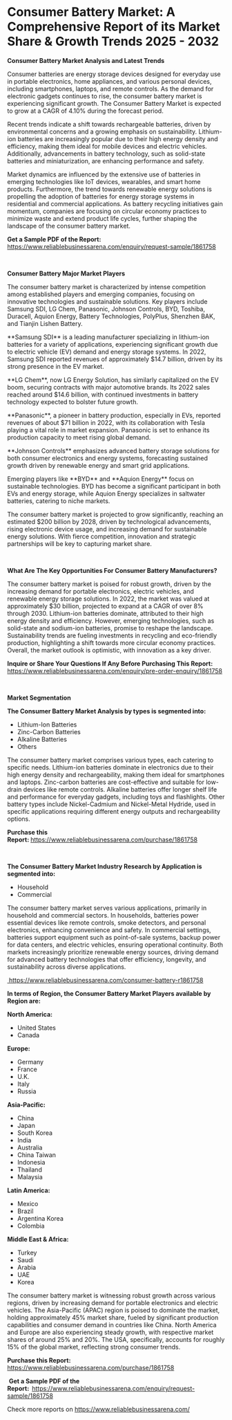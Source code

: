 <p><h1>Consumer Battery Market: A Comprehensive Report of its Market Share & Growth Trends 2025 - 2032</h1></p><p><strong>Consumer Battery Market Analysis and Latest Trends</strong></p>
<p><p>Consumer batteries are energy storage devices designed for everyday use in portable electronics, home appliances, and various personal devices, including smartphones, laptops, and remote controls. As the demand for electronic gadgets continues to rise, the consumer battery market is experiencing significant growth. The Consumer Battery Market is expected to grow at a CAGR of 4.10% during the forecast period. </p><p>Recent trends indicate a shift towards rechargeable batteries, driven by environmental concerns and a growing emphasis on sustainability. Lithium-ion batteries are increasingly popular due to their high energy density and efficiency, making them ideal for mobile devices and electric vehicles. Additionally, advancements in battery technology, such as solid-state batteries and miniaturization, are enhancing performance and safety.</p><p>Market dynamics are influenced by the extensive use of batteries in emerging technologies like IoT devices, wearables, and smart home products. Furthermore, the trend towards renewable energy solutions is propelling the adoption of batteries for energy storage systems in residential and commercial applications. As battery recycling initiatives gain momentum, companies are focusing on circular economy practices to minimize waste and extend product life cycles, further shaping the landscape of the consumer battery market.</p></p>
<p><strong>Get a Sample PDF of the Report:&nbsp;</strong> <a href="https://www.reliablebusinessarena.com/enquiry/request-sample/1861758?utm_campaign=1948&utm_medium=2&utm_source=Github&utm_content=ia&utm_term=13022025&utm_id=consumer-battery">https://www.reliablebusinessarena.com/enquiry/request-sample/1861758</a></p>
<p>&nbsp;</p>
<p><strong>Consumer Battery Major Market Players</strong></p>
<p><p>The consumer battery market is characterized by intense competition among established players and emerging companies, focusing on innovative technologies and sustainable solutions. Key players include Samsung SDI, LG Chem, Panasonic, Johnson Controls, BYD, Toshiba, Duracell, Aquion Energy, Battery Technologies, PolyPlus, Shenzhen BAK, and Tianjin Lishen Battery.</p><p>**Samsung SDI** is a leading manufacturer specializing in lithium-ion batteries for a variety of applications, experiencing significant growth due to electric vehicle (EV) demand and energy storage systems. In 2022, Samsung SDI reported revenues of approximately $14.7 billion, driven by its strong presence in the EV market.</p><p>**LG Chem**, now LG Energy Solution, has similarly capitalized on the EV boom, securing contracts with major automotive brands. Its 2022 sales reached around $14.6 billion, with continued investments in battery technology expected to bolster future growth.</p><p>**Panasonic**, a pioneer in battery production, especially in EVs, reported revenues of about $71 billion in 2022, with its collaboration with Tesla playing a vital role in market expansion. Panasonic is set to enhance its production capacity to meet rising global demand.</p><p>**Johnson Controls** emphasizes advanced battery storage solutions for both consumer electronics and energy systems, forecasting sustained growth driven by renewable energy and smart grid applications.</p><p>Emerging players like **BYD** and **Aquion Energy** focus on sustainable technologies. BYD has become a significant participant in both EVs and energy storage, while Aquion Energy specializes in saltwater batteries, catering to niche markets.</p><p>The consumer battery market is projected to grow significantly, reaching an estimated $200 billion by 2028, driven by technological advancements, rising electronic device usage, and increasing demand for sustainable energy solutions. With fierce competition, innovation and strategic partnerships will be key to capturing market share.</p></p>
<p>&nbsp;</p>
<p><strong>What Are The Key Opportunities For Consumer Battery Manufacturers?</strong></p>
<p><p>The consumer battery market is poised for robust growth, driven by the increasing demand for portable electronics, electric vehicles, and renewable energy storage solutions. In 2022, the market was valued at approximately $30 billion, projected to expand at a CAGR of over 8% through 2030. Lithium-ion batteries dominate, attributed to their high energy density and efficiency. However, emerging technologies, such as solid-state and sodium-ion batteries, promise to reshape the landscape. Sustainability trends are fueling investments in recycling and eco-friendly production, highlighting a shift towards more circular economy practices. Overall, the market outlook is optimistic, with innovation as a key driver.</p></p>
<p><strong>Inquire or Share Your Questions If Any Before Purchasing This Report:</strong> <a href="https://www.reliablebusinessarena.com/enquiry/pre-order-enquiry/1861758?utm_campaign=1948&utm_medium=2&utm_source=Github&utm_content=ia&utm_term=13022025&utm_id=consumer-battery">https://www.reliablebusinessarena.com/enquiry/pre-order-enquiry/1861758</a></p>
<p>&nbsp;</p>
<p><strong>Market Segmentation</strong></p>
<p><strong>The Consumer Battery Market Analysis by types is segmented into:</strong></p>
<p><ul><li>Lithium-Ion Batteries</li><li>Zinc-Carbon Batteries</li><li>Alkaline Batteries</li><li>Others</li></ul></p>
<p><p>The consumer battery market comprises various types, each catering to specific needs. Lithium-ion batteries dominate in electronics due to their high energy density and rechargeability, making them ideal for smartphones and laptops. Zinc-carbon batteries are cost-effective and suitable for low-drain devices like remote controls. Alkaline batteries offer longer shelf life and performance for everyday gadgets, including toys and flashlights. Other battery types include Nickel-Cadmium and Nickel-Metal Hydride, used in specific applications requiring different energy outputs and rechargeability options.</p></p>
<p><strong>Purchase this Report:&nbsp;</strong><a href="https://www.reliablebusinessarena.com/purchase/1861758?utm_campaign=1948&utm_medium=2&utm_source=Github&utm_content=ia&utm_term=13022025&utm_id=consumer-battery">https://www.reliablebusinessarena.com/purchase/1861758</a></p>
<p>&nbsp;</p>
<p><strong>The Consumer Battery Market Industry Research by Application is segmented into:</strong></p>
<p><ul><li>Household</li><li>Commercial</li></ul></p>
<p><p>The consumer battery market serves various applications, primarily in household and commercial sectors. In households, batteries power essential devices like remote controls, smoke detectors, and personal electronics, enhancing convenience and safety. In commercial settings, batteries support equipment such as point-of-sale systems, backup power for data centers, and electric vehicles, ensuring operational continuity. Both markets increasingly prioritize renewable energy sources, driving demand for advanced battery technologies that offer efficiency, longevity, and sustainability across diverse applications.</p></p>
<p><a href="https://www.reliablebusinessarena.com/consumer-battery-r1861758?utm_campaign=1948&utm_medium=2&utm_source=Github&utm_content=ia&utm_term=13022025&utm_id=consumer-battery">&nbsp;https://www.reliablebusinessarena.com/consumer-battery-r1861758</a></p>
<p><strong>In terms of Region, the Consumer Battery Market Players available by Region are:</strong></p>
<p>
    <p> <strong> North America: </strong>
        <ul>
            <li>United States</li>
            <li>Canada</li>
        </ul>
        </p> 
    <p> <strong> Europe: </strong>
        <ul>
            <li>Germany</li>
            <li>France</li>
            <li>U.K.</li>
            <li>Italy</li>
            <li>Russia</li>
        </ul>
        </p> 
    <p> <strong> Asia-Pacific: </strong>
        <ul>
            <li>China</li>
            <li>Japan</li>
            <li>South Korea</li>
            <li>India</li>
            <li>Australia</li>
            <li>China Taiwan</li>
            <li>Indonesia</li>
            <li>Thailand</li>
            <li>Malaysia</li>
        </ul>
        </p> 
    <p> <strong> Latin America: </strong>
        <ul>
            <li>Mexico</li>
            <li>Brazil</li>
            <li>Argentina Korea</li>
            <li>Colombia</li>
        </ul>
        </p> 
    <p> <strong> Middle East & Africa: </strong>
        <ul>
            <li>Turkey</li>
            <li>Saudi</li>
            <li>Arabia</li>
            <li>UAE</li>
            <li>Korea</li>
        </ul>
    </p>
    </p>
<p><p>The consumer battery market is witnessing robust growth across various regions, driven by increasing demand for portable electronics and electric vehicles. The Asia-Pacific (APAC) region is poised to dominate the market, holding approximately 45% market share, fueled by significant production capabilities and consumer demand in countries like China. North America and Europe are also experiencing steady growth, with respective market shares of around 25% and 20%. The USA, specifically, accounts for roughly 15% of the global market, reflecting strong consumer trends.</p></p>
<p><strong>Purchase this Report: </strong><a href="https://www.reliablebusinessarena.com/purchase/1861758?utm_campaign=1948&utm_medium=2&utm_source=Github&utm_content=ia&utm_term=13022025&utm_id=consumer-battery">https://www.reliablebusinessarena.com/purchase/1861758</a></p>
<p>&nbsp;<strong>Get a Sample PDF of the Report:&nbsp;&nbsp;</strong><a href="https://www.reliablebusinessarena.com/enquiry/request-sample/1861758?utm_campaign=1948&utm_medium=2&utm_source=Github&utm_content=ia&utm_term=13022025&utm_id=consumer-battery">https://www.reliablebusinessarena.com/enquiry/request-sample/1861758</a></p>
<p><strong></strong></p>
<p>Check more reports on <a href="https://www.reliablebusinessarena.com/?utm_campaign=1948&utm_medium=2&utm_source=Github&utm_content=ia&utm_term=13022025&utm_id=consumer-battery">https://www.reliablebusinessarena.com/</a></p>